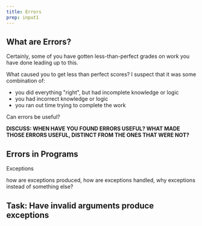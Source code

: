 ```yaml
---
title: Errors
prep: input1
---
```


## What are Errors?

Certainly, some of you have gotten less-than-perfect grades on work you have done
leading up to this.

What caused you to get less than perfect scores?  I suspect that it was some combination of:

 - you did everything \"right\", but had incomplete knowledge or logic
 - you had incorrect knowledge or logic
 - you ran out time trying to complete the work

Can errors be useful?

**DISCUSS: WHEN HAVE YOU FOUND ERRORS USEFUL?  WHAT MADE THOSE ERRORS USEFUL, DISTINCT
FROM THE ONES THAT WERE NOT?**

## Errors in Programs

Exceptions

how are exceptions produced, how are exceptions handled, why exceptions instead of something else?

## Task: Have invalid arguments produce exceptions
